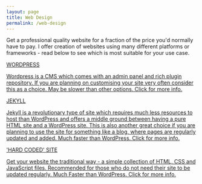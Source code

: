 ```yaml
---
layout: page
title: Web Design
permalink: /web-design
---
```


Get a professional quality website for a fraction of the price you'd normally have to pay. I offer creation of websites using many different platforms or frameworks - read below to see which is most suitable for your use case.

<div>
<a href="/web-design/wordpress">
<div class="info-box post-list">
    <p class="info-box-title">WORDPRESS</p>
    <p class="info-box-content">Wordpress is a CMS which comes with an admin panel and rich plugin repository. If you are planning on customising your site very often consider this as a choice. May be slower than other options. Click for more info.</p>
</div>
</a>

<a href="/web-design/jekyll">
<div class="info-box post-list">
    <p class="info-box-title">JEKYLL</p>
    <p class="info-box-content">Jekyll is a revolutionary type of site which requires much less resources to host than WordPress and offers a middle ground between having a pure HTML site and a WordPress site. This is also another great choice if you are planning to use the site for something like a blog, where pages are regularly updated and added. Much faster than WordPress. Click for more info.</p>
</div>
</a>

<a href="/web-design/static">
<div class="info-box post-list">
    <p class="info-box-title">'HARD CODED' SITE</p>
    <p class="info-box-content">Get your website the traditional way - a simple collection of HTML, CSS and JavaScript files. Recommended for those who do not need their site to be updated regularly. Much Faster than WordPress. Click for more info.</p>
</div>
</a>

</div>

